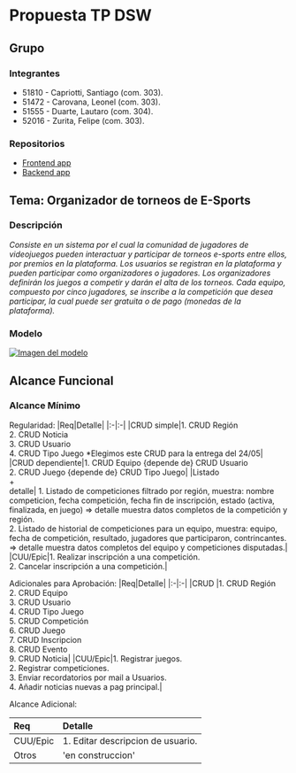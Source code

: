 # Propuesta TP DSW

## Grupo
### Integrantes
* 51810 - Capriotti, Santiago (com. 303).
* 51472 - Carovana, Leonel (com. 303).
* 51555 - Duarte, Lautaro (com. 304).
* 52016 -  Zurita, Felipe (com. 303).


### Repositorios
* [Frontend app](https://github.com/la-noche/DSW_TP_E-sports/blob/main/Frontend%20app.md)
* [Backend app](https://github.com/la-noche/DSW_TP_E-sports/blob/main/Backend%20app.md)

## Tema: Organizador de torneos de E-Sports
### Descripción
*Consiste en un sistema por el cual la comunidad de jugadores de videojuegos pueden interactuar y participar de torneos e-sports entre ellos, por premios en la plataforma. 
Los usuarios se registran en la plataforma y pueden participar como organizadores o jugadores. Los organizadores definirán los juegos a competir y darán el alta de los torneos. Cada equipo, compuesto por cinco jugadores, se inscribe a la competición que desea participar, la cual puede ser gratuita o de pago (monedas de la plataforma).*


### Modelo
[![Imagen del modelo]()](https://drive.google.com/file/d/18mTl4cOiY1kLqtVcZMaUPZ_531Oesi6v/view?usp=drive_link)


## Alcance Funcional 

### Alcance Mínimo

Regularidad:
|Req|Detalle|
|:-|:-|
|CRUD simple|1. CRUD Región<br>2. CRUD Noticia<br>3. CRUD Usuario<br>4. CRUD Tipo Juego *Elegimos este CRUD para la entrega del 24/05|
|CRUD dependiente|1. CRUD Equipo {depende de} CRUD Usuario<br>2. CRUD Juego {depende de} CRUD Tipo Juego|
|Listado<br>+<br>detalle| 1. Listado de competiciones filtrado por región, muestra: nombre competicion, fecha competición, fecha fin de inscripción, estado (activa, finalizada, en juego) => detalle muestra datos completos de la competición y región.<br> 2. Listado de historial de competiciones para un equipo, muestra: equipo, fecha de competición, resultado, jugadores que participaron, contrincantes. => detalle muestra datos completos del equipo y competiciones disputadas.|
|CUU/Epic|1. Realizar inscripción a una competición.<br>2. Cancelar inscripción a una competición.|

Adicionales para Aprobación:
|Req|Detalle|
|:-|:-|
|CRUD |1. CRUD Región<br>2. CRUD Equipo<br>3. CRUD Usuario<br>4. CRUD Tipo Juego<br>5. CRUD Competición<br>6. CRUD Juego<br>7. CRUD Inscripcion<br>8. CRUD Evento<br>9. CRUD Noticia|
|CUU/Epic|1. Registrar juegos. <br>2. Registrar competiciones. <br>3. Enviar recordatorios por mail a Usuarios. <br> 4. Añadir noticias nuevas a pag principal.|

Alcance Adicional:

|Req|Detalle|
|:-|:-|
|CUU/Epic|1. Editar descripcion de usuario.|
|Otros| 'en construccion'|

